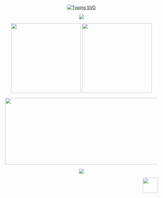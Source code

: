 <p align="center">
  <a href="https://git.io/typing-svg"><img src="https://readme-typing-svg.demolab.com?font=Workbench&size=60&duration=3000&pause=3000&color=F09B2B&center=true&vCenter=true&width=800&height=100&lines=Miguel+Angel+Cock+Cano;Systems+engineer" alt="Typing SVG" /></a>
</p>

<p align="center">
  <a href="https://skillicons.dev">
    <img src="https://skillicons.dev/icons?i=git,github,docker,c,neovim,linux,go,js,ts,html,css,scala,htmx,nodejs,bun,zig,cpp,cs,unity,godot,mysql,arduino,bash,raspberrypi,aws,gcp,django,figma,matlab,mint,notion,obsidian,py,replit,java,linkedin" />
  </a>
</p>

<p align="center">
  <img height=230 src="https://github-readme-stats.vercel.app/api?username=MiguelCock&include_all_commits=true&show_icons=true&rank_icon=percentile&card_width=300px&exclude_repo=github-readme-stats&theme=onedark&line_height=30&custom_title=MiguelCock%27s+Github+stats"/>
  <img height=230 src="https://github-readme-stats.vercel.app/api/top-langs/?username=MiguelCock&layout=donut&langs_count=10&hide_title=true&role=owner,collaborator&theme=onedark&card_width=310&custom_title=MiguelCock%27s+Language+stats&card_width=1px&hide=html,css,shell"/>
</p>

<p align="center">
  <img width="800" height="220" src="https://streak-stats.demolab.com?user=MiguelCock&theme=onedark&hide_border=true&border_radius=5&card_width=800">
</p>

<p align="center">
  <img src="https://codewars-stats-ignacio-cuadra.vercel.app/?username=MiguelCock&theme=halloween"/>
</p>

<p align="right">
  <img height="50" alt="" src="https://komarev.com/ghpvc/?username=MiguelCock&style=flat&color=red"/>
</p>
